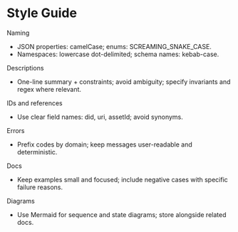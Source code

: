# Style Guide

Naming
- JSON properties: camelCase; enums: SCREAMING_SNAKE_CASE.
- Namespaces: lowercase dot-delimited; schema names: kebab-case.

Descriptions
- One-line summary + constraints; avoid ambiguity; specify invariants and regex where relevant.

IDs and references
- Use clear field names: did, uri, assetId; avoid synonyms.

Errors
- Prefix codes by domain; keep messages user-readable and deterministic.

Docs
- Keep examples small and focused; include negative cases with specific failure reasons.

Diagrams
- Use Mermaid for sequence and state diagrams; store alongside related docs.
